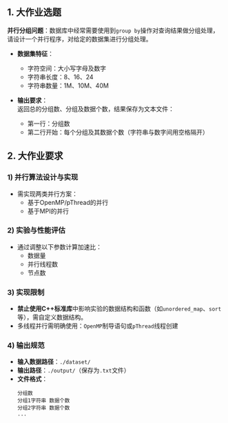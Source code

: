 ## 1. 大作业选题  
**并行分组问题**：数据库中经常需要使用到`group by`操作对查询结果做分组处理，请设计一个并行程序，对给定的数据集进行分组处理。  

- **数据集特征**：  
  - 字符空间：大小写字母及数字  
  - 字符串长度：8、16、24  
  - 字符串数量：1M、10M、40M  

- **输出要求**：  
  返回总的分组数、分组及数据个数，结果保存为文本文件：  
  - 第一行：分组数  
  - 第二行开始：每个分组及其数据个数（字符串与数字间用空格隔开）  

## 2. 大作业要求  

### 1) 并行算法设计与实现  
- 需实现两类并行方案：  
  - 基于OpenMP/pThread的并行  
  - 基于MPI的并行  

### 2) 实验与性能评估  
- 通过调整以下参数计算加速比：  
  - 数据量  
  - 并行线程数  
  - 节点数  

### 3) 实现限制  
- **禁止使用C++标准库**中影响实验的数据结构和函数（如`unordered_map`、`sort`等），需自定义数据结构。  
- 多线程并行需明确使用：`OpenMP`制导语句或`pThread`线程创建  

### 4) 输出规范  
- **输入数据路径**：`./dataset/`  
- **输出路径**：`./output/`（保存为`.txt`文件）  
- **文件格式**：  
  ```text
  分组数  
  分组1字符串 数据个数  
  分组2字符串 数据个数  
  ...  
